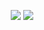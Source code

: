 <p align="center">
  <img height="auto" width="auto" src ="https://github-readme-stats.vercel.app/api?username=bellmano&show_icons=true&count_private=true&theme=github_dark&hide_border=true&hide=issues,contribs&bg_color=00000000">
  <img height="auto" width="auto" src ="https://github-readme-stats.vercel.app/api/top-langs/?username=bellmano&layout=compact&hide_border=true&theme=github_dark&bg_color=00000000&langs_count=6">
</p>
